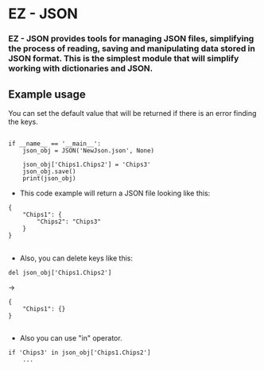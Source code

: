 # EZ - JSON
### EZ - JSON provides tools for managing JSON files, simplifying the process of reading, saving and manipulating data stored in JSON format. This is the simplest module that will simplify working with dictionaries and JSON.

## Example usage
You can set the default value that will be returned if there is an error finding the keys.
##
```
if __name__ == '__main__':
    json_obj = JSON('NewJson.json', None)
    
    json_obj['Chips1.Chips2'] = 'Chips3'
    json_obj.save()
    print(json_obj)
```

- This code example will return a JSON file looking like this:

```
{
    "Chips1": {
        "Chips2": "Chips3"
    }
}
```
##
- Also, you can delete keys like this:
```
del json_obj['Chips1.Chips2']
```
->
```
{
    "Chips1": {}
}
```
##
- Also you can use "in" operator.
```
if 'Chips3' in json_obj['Chips1.Chips2']
    ...
```
##